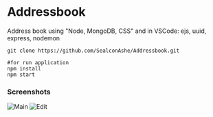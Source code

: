 # Addressbook

Address book using "Node, MongoDB, CSS" and in VSCode: ejs, uuid, express, nodemon


```
git clone https://github.com/SealconAshe/Addressbook.git

#for run application
npm install
npm start

```

### Screenshots

![Main]()
![Edit]()
